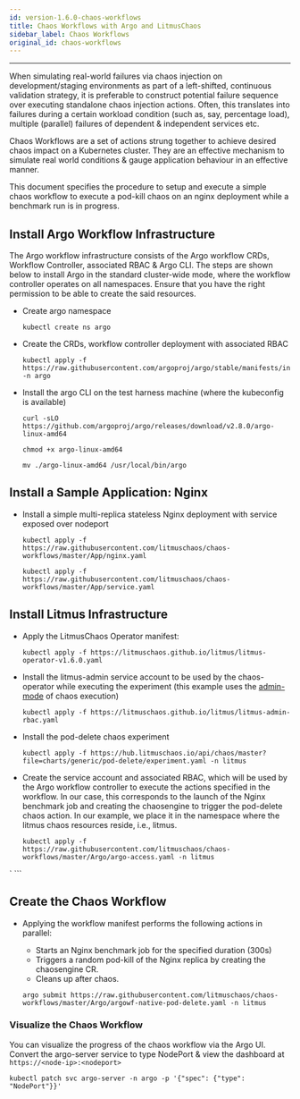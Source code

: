 ```yaml
---
id: version-1.6.0-chaos-workflows
title: Chaos Workflows with Argo and LitmusChaos
sidebar_label: Chaos Workflows
original_id: chaos-workflows
---
```

------

When simulating real-world failures via chaos injection on development/staging environments as part of a left-shifted, 
continuous validation strategy, it is preferable to construct potential failure sequence over executing standalone chaos 
injection actions. Often, this translates into failures during a certain workload condition (such as, say, percentage load), 
multiple (parallel) failures of dependent & independent services etc.  

Chaos Workflows are a set of actions strung together to achieve desired chaos impact on a Kubernetes cluster. 
They are an effective mechanism to simulate real world conditions & gauge application behaviour in an effective manner. 

This document specifies the procedure to setup and execute a simple chaos workflow to execute a pod-kill chaos on 
an nginx deployment while a benchmark run is in progress. 

## Install Argo Workflow Infrastructure

The Argo workflow infrastructure consists of the Argo workflow CRDs, Workflow Controller, associated RBAC & Argo CLI. 
The steps are shown below to install Argo in the standard cluster-wide mode, where the workflow controller operates on all 
namespaces. Ensure that you have the right permission to be able to create the said resources.

- Create argo namespace

  ```
  kubectl create ns argo
  ```

- Create the CRDs, workflow controller deployment with associated RBAC

  ```
  kubectl apply -f https://raw.githubusercontent.com/argoproj/argo/stable/manifests/install.yaml -n argo
  ```

- Install the argo CLI on the test harness machine (where the kubeconfig is available)

  ```
  curl -sLO https://github.com/argoproj/argo/releases/download/v2.8.0/argo-linux-amd64
  ```

  ```
  chmod +x argo-linux-amd64
  ```

  ```
  mv ./argo-linux-amd64 /usr/local/bin/argo
  ```


## Install a Sample Application: Nginx

- Install a simple multi-replica stateless Nginx deployment with service exposed over nodeport

  ```
  kubectl apply -f https://raw.githubusercontent.com/litmuschaos/chaos-workflows/master/App/nginx.yaml
  ```

  ```
  kubectl apply -f https://raw.githubusercontent.com/litmuschaos/chaos-workflows/master/App/service.yaml
  ```

## Install Litmus Infrastructure

- Apply the LitmusChaos Operator manifest:

  ```
  kubectl apply -f https://litmuschaos.github.io/litmus/litmus-operator-v1.6.0.yaml
  ```

- Install the litmus-admin service account to be used by the chaos-operator while executing the experiment (this example
  uses the [admin-mode](https://v1-docs.litmuschaos.io/docs/next/admin-mode/) of chaos execution)

  ```
  kubectl apply -f https://litmuschaos.github.io/litmus/litmus-admin-rbac.yaml
  ```

- Install the pod-delete chaos experiment

  ```
  kubectl apply -f https://hub.litmuschaos.io/api/chaos/master?file=charts/generic/pod-delete/experiment.yaml -n litmus
  ```

- Create the service account and associated RBAC, which will be used by the Argo workflow controller to execute the
  actions specified in the workflow. In our case, this corresponds to the launch of the Nginx benchmark job and creating
  the chaosengine to trigger the pod-delete chaos action. In our example, we place it in the namespace where the litmus
  chaos resources reside, i.e., litmus.

  ```
  kubectl apply -f https://raw.githubusercontent.com/litmuschaos/chaos-workflows/master/Argo/argo-access.yaml -n litmus
` ```

## Create the Chaos Workflow

- Applying the workflow manifest performs the following actions in parallel:

  - Starts an Nginx benchmark job for the specified duration (300s)
  - Triggers a random pod-kill of the Nginx replica by creating the chaosengine CR.
  - Cleans up after chaos.

  ```
  argo submit https://raw.githubusercontent.com/litmuschaos/chaos-workflows/master/Argo/argowf-native-pod-delete.yaml -n litmus
  ```

### Visualize the Chaos Workflow

You can visualize the progress of the chaos workflow via the Argo UI. Convert the argo-server service to type NodePort & view the dashboard at `https://<node-ip>:<nodeport>`

```
kubectl patch svc argo-server -n argo -p '{"spec": {"type": "NodePort"}}'
```

